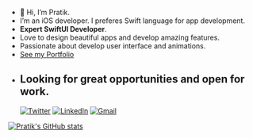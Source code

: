 
- 👋 Hi, I’m Pratik.
- I’m an iOS developer. I preferes Swift language for app development.
- **Expert SwiftUI Developer**.
- Love to design beautiful apps and develop amazing features.
- Passionate about develop user interface and animations.
- [See my Portfolio](https://read.cv/impratikg_)
- **Looking for great opportunities and open for work.**
	- 
	[![Twitter](https://img.shields.io/badge/Twitter-%231DA1F2?style=for-the-badge&logo=twitter&logoColor=white)](https://twitter.com/imPratikG_) [![LinkedIn](https://img.shields.io/badge/LinkedIn-%230077B5.svg?&style=for-the-badge&logo=linkedin&logoColor=white)](https://www.linkedin.com/in/pratik-gadhesariya-047a14142/) [![Gmail](https://img.shields.io/badge/Gmail-D14836?style=for-the-badge&logo=gmail&logoColor=white)](https://mail.google.com/mail/?view=cm&fs=1&to=pratikgadhesariya29@gmail.com)

[![Pratik's GitHub stats](https://github-readme-stats.vercel.app/api?username=pratikg29&show_icons=true&theme=onedark&hide_rank=true)](https://github.com/anuraghazra/github-readme-stats)
